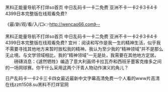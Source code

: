 黑料正能量导航不打烊so首页
中日乱码卡一卡二免费
亚洲不卡一卡2卡3卡4卡
4399日本完整版在线观看免费?


《最/新/观/看/入/口👉http://wencao66.com》--

黑料正能量导航不打烊so首页
中日乱码卡一卡二免费
亚洲不卡一卡2卡3卡4卡
4399日本完整版在线观看免费?
宜州：阅读和写作是我一生的精神生活，似乎我不需要寻找其他地方来暂时放松我的精神。我认为至少我的“精神领域”并不是那么无止境。与文学领域相比，我的“精神领域”一无是处，我需要在其他地方定居。
　　磅礴消息：《遽然牺牲》编造了意大利画师卡拉瓦乔和西班牙墨客克维多之间的一场网球赛。你干什么采用这两个汗青人物动作演义的角儿？





日产乱码卡一卡2卡三卡四女最近最新中文字幕高清免费一个人看的www片高清在线zztt1508.su黑料不打烊官网
